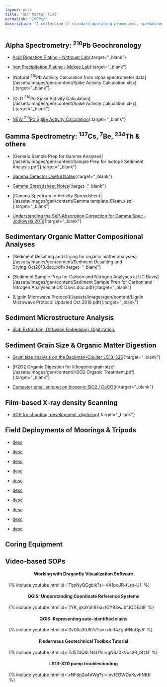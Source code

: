 ```yaml
---
layout: post
title: "SOP Master list"
permalink: "/SOPs/"
description: "A collection of standard operating procedures, spreadsheets, and how-to guides."
---
```




## Alpha Spectrometry: <sup>210</sup>Pb Geochronology

 - [Acid Digestion Plating - Nittrouer Lab](/assets/images/gen/content/pb210-nittrouer.pdf){:target="_blank"}
 
 - [Iron Precipitation Plating - Mckee Lab](/assets/images/gen/content/Pb210SedimentGeochronology.pdf){:target="_blank"}

 - [Natural <sup>210</sup>Pb Activity Calculation from alpha spectrometer data](/assets/images/gen/content/Spike Activity Calculation.xlsx){:target="_blank"}

 - [OLD <sup>210</sup>Po Spike Activity Calculation](/assets/images/gen/content/Spike Activity Calculation.xlsx){:target="_blank"}

 - [NEW <sup>210</sup>Po Spike Activity Calculation](/assets/images/gen/content/SpikeActCalc_UpdatedAug2023.xlsx){:target="_blank"}

## Gamma Spectrometry: <sup>137</sup>Cs, <sup>7</sup>Be, <sup>234</sup>Th & others

 - [Generic Sample Prep for Gamma Analyses](/assets/images/gen/content/Sample Prep for Isotope Sediment Analysis.pdf){:target="_blank"}

 - [Gamma Detector Useful Notes](/assets/images/gen/content/GammaDetectorNotes.pdf){:target="_blank"}

  - [Gamma Spreadsheet Notes](/assets/images/gen/content/GammaTemplateSheetNotes.pdf){:target="_blank"}

 - [Gamma Spectrum to Activity Spreadsheet](/assets/images/gen/content/Gamma template_Clean.xlsx){:target="_blank"}

 - [Understanding the Self-Absorption Correction for Gamma Spec - Jodlowski 2016](/assets/images/gen/content/Jodlowski2016.pdf){:target="_blank"}

## Sedimentary Organic Matter Compositional Analyses

 - [Sediment Desalting and Drying for organic matter analyses](/assets/images/gen/content/Sediment Desalting and Drying_Oct2018.doc.pdf){:target="_blank"}

 - [Sediment Sample Prep for Carbon and Nitrogen Analyses at UC Davis](/assets/images/gen/content/Sediment Sample Prep for Carbon and Nitrogen Analyses at UC Davis.doc.pdf){:target="_blank"}

 - [Lignin Microwave Protocol](/assets/images/gen/content/Lignin Microwave Protocol Updated Oct 2018.pdf){:target="_blank"}

## Sediment Microstructure Analysis

 - [Slab Extraction, Diffusion Embedding, Digitization.](https://wa-canyons.github.io/blog/2022-01-01-Sediment-Core-Microstructure/)


## Sediment Grain Size & Organic Matter Digestion

 - [Grain size analysis on the Beckman-Coulter LS13-320](/assets/images/gen/content/SOP_LS13320.docx.pdf){:target="_blank"}

 - [H2O2 Organic Digestion for lithogenic grain size](/assets/images/gen/content/H2O2 Organic Treatment.pdf){:target="_blank"}

 - [Demaster email snippet on biogenic SiO2 / CaCO3](/assets/images/gen/content/demaster_blurb.pdf){:target="_blank"}

## Film-based X-ray density Scanning

 - [SOP for shooting, development, digitizing](/assets/images/gen/content/xray_sop.pdf){:target="_blank"}

## Field Deployments of Moorings & Tripods

 - [desc](https://evan-lahr.github.io/blog/2022-01-01-HWG_overview/)

 - [desc](https://evan-lahr.github.io/blog/2022-01-01-HWG_MarineMetalGuide/)

 - [desc](https://evan-lahr.github.io/blog/2022-01-01-HWG_Batteries/)

 - [desc](https://evan-lahr.github.io/blog/2022-01-01-HWG_orings/)

 - [desc](https://evan-lahr.github.io/blog/2022-01-01-HWG_mooring-anchors/)

 - [desc](https://evan-lahr.github.io/blog/2022-01-01-HWG_MarineMetalGuide/)

 - [desc](https://evan-lahr.github.io/blog/2022-01-01-HWG_ADCPs/)

 - [desc](https://evan-lahr.github.io/blog/2022-01-01-HWG_ABSs/)

 - [desc](https://evan-lahr.github.io/blog/2022-01-01-HWG_OBSs/)
 
 - [desc](https://evan-lahr.github.io/blog/2022-01-01-HWG_RecoveryHardware/)


## Coring Equipment


## Video-based SOPs

<h4 style="text-align: center;">Working with Dragonfly Visualization Software</h4>
<div style="max-width: 480px; margin: 0 auto;">
  {% include youtube.html id='TbxNyQCgbik?si=KX1pdJR-fLrjr-U1' %}
</div>

<h4 style="text-align: center;">QGIS: Understanding Coordinate Reference Systems</h4>
<div style="max-width: 480px; margin: 0 auto;">
  {% include youtube.html id='7YK_qkaYxh8?si=tGY93wJbfJQDEal8' %}
</div>

<h4 style="text-align: center;">QGIS: Representing auto-identified clasts </h4>
<div style="max-width: 480px; margin: 0 auto;">
  {% include youtube.html id='0vDXa3IU67c?si=rxIcR4ZgoRNuGjsA' %}
</div>

<h4 style="text-align: center;">Fledermaus Geotechnical Toolbox Tutorial</h4>
<div style="max-width: 480px; margin: 0 auto;">
  {% include youtube.html id='Zd57dQ6LN4U?si=gN6a0kVus2R_bfzU' %}
</div>

<h4 style="text-align: center;">LS13-320 pump troubleshooting</h4>
<div style="max-width: 480px; margin: 0 auto;">
  {% include youtube.html id='xNFdp2a4dWg?si=IovfEOWDuKyvhNKb' %}
</div>
